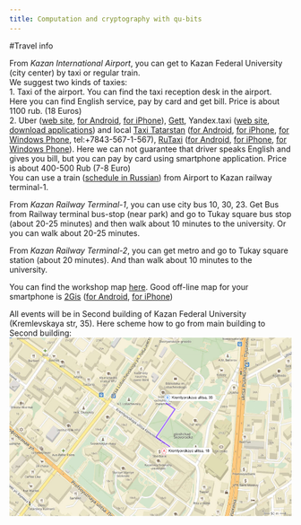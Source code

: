 ```yaml
---
title: Computation and cryptography with qu-bits
---
```


#Travel info

<p>
From <i>Kazan International Airport</i>, you can get to Kazan Federal University (city center) by taxi or regular train.
<br/>We suggest two kinds of taxies:
<br/>
1. Taxi of the airport. You can find the taxi reception desk in the airport. Here you can find English service, pay by card and get bill. Price is about 1100 rub. (18 Euros)
<br/>
2. Uber (<a href="http://uber.com">web site</a>, <a href="https://play.google.com/store/apps/details?id=com.ubercab">for Android</a>, <a href="https://itunes.apple.com/ru/app/uber/id368677368?mt=8">for iPhone</a>), <a href="https://gett.com/ru/services/taxi/">Gett</a>, Yandex.taxi (<a href="https://taxi.yandex.com/#index">web site</a>, <a href="https://taxi.yandex.com/app/#1">download applications</a>) and local <a href="http://taxitatarstan.ru">Taxi Tatarstan</a> (<a href="https://play.google.com/store/apps/details?id=com.taptaxi">for Android</a>, <a href="https://itunes.apple.com/us/app/taptaxi/id545247299?l=ru">for iPhone</a>, <a href="http://www.windowsphone.com/ru-ru/store/app/taptaxi/5fea5ad2-efb3-432c-a885-8debfc382529">for Windows Phone</a>, tel:+7843-567-1-567), 
<a href="https://kazan.rutaxi.ru/en/index.html">RuTaxi</a> (<a href="https://play.google.com/store/apps/details?id=com.its.rto">for Android</a>, <a href="https://itunes.apple.com/ru/app/rutaxi-onlajn/id506360097?mt=8">for iPhone</a>, <a href="https://www.microsoft.com/ru-ru/store/p/rutaxi/9nblggh0855g?rtc=1">for Windows Phone</a>). Here we can not guarantee that driver speaks English and gives you bill, but you can pay by card using smartphone application. Price is about 400-500 Rub (7-8 Euro)

<br/>
You can use a train (<a href="https://kazan.tutu.ru/rasp.php?st1=15916&st2=116&date=08.06.2017">schedule in Russian</a>) from Airport to Kazan railway terminal-1.

<p> From <i>Kazan Railway Terminal-1</i>, you can  use city bus 10, 30, 23. Get Bus from Railway terminal bus-stop (near park) and go to Tukay square bus stop (about 20-25 minutes) and then walk about 10 minutes to the university. Or you can walk about 20-25 minutes. 

<p> From <i>Kazan Railway Terminal-2</i>, you can get metro  and go to Tukay square station (about 20 minutes). And than walk about 10 minutes to the university.

<p> You can find the workshop map <a href="https://www.google.com/maps/d/viewer?mid=1XZ7U9n-7zU9e6htSrgyYJlIes6A&ll=55.79215597032686%2C49.12268413497918&z=17" target="blank">here</a>. Good off-line map for your smartphone is <a href="https://2gis.ru/kazan">2Gis</a>  (<a href="https://play.google.com/store/apps/details?id=ru.dublgis.dgismobile&hl=ru">for Android</a>, <a href="https://itunes.apple.com/uz/app/2gis/id481627348?ign-mpt=uo%3D2">for iPhone</a>) 

<p>All events will be in Second building of Kazan Federal University (Kremlevskaya str, 35). Here scheme how to go from main building to Second building:
<br/>
<img src="../images/map_ccq.png"/>